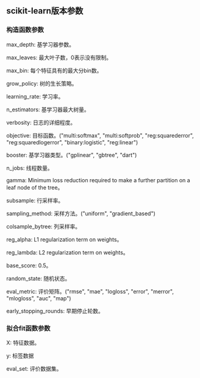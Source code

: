 ## scikit-learn版本参数

### 构造函数参数

max_depth: 基学习器参数。

max_leaves: 最大叶子数，0表示没有限制。

max_bin: 每个特征具有的最大分bin数。

grow_policy: 树的生长策略。

learning_rate: 学习率。

n_estimators: 基学习器最大树量。

verbosity: 日志的详细程度。

objective: 目标函数。("multi:softmax", "multi:softprob", "reg:squarederror", "reg:squaredlogerror", "binary:logistic", "reg:linear")

booster: 基学习器类型。("gplinear", "gbtree", "dart")

n_jobs: 线程数量。

gamma: Minimum loss reduction required to make a further partition on a leaf node of the tree。

subsample: 行采样率。

sampling_method: 采样方法。("uniform", "gradient_based")

colsample_bytree: 列采样率。

reg_alpha: L1 regularization term on weights。

reg_lambda: L2 regularization term on weights。

base_score: 0.5。

random_state: 随机状态。

eval_metric: 评价矩阵。("rmse", "mae", "logloss", "error", "merror", "mlogloss", "auc", "map")

early_stopping_rounds: 早期停止轮数。

### 拟合fit函数参数

X: 特征数据。

y: 标签数据

eval_set: 评价数据集。

